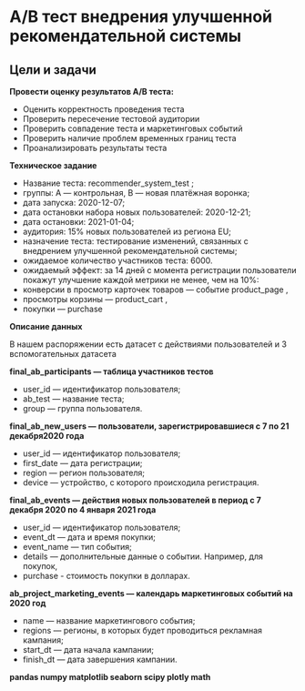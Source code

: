 # A/B тест внедрения улучшенной рекомендательной системы
## Цели и задачи

**Провести оценку результатов А/В теста:**

- Оценить корректность проведения теста
- Проверить пересечение тестовой аудитории 
- Проверить совпадение теста и маркетинговых событий
- Проверить наличие проблем временных границ теста
- Проанализировать результаты теста

**Техническое задание**
- Название теста: recommender_system_test ;
- группы: А — контрольная, B — новая платёжная воронка;
- дата запуска: 2020-12-07;
- дата остановки набора новых пользователей: 2020-12-21;
- дата остановки: 2021-01-04;
- аудитория: 15% новых пользователей из региона EU;
- назначение теста: тестирование изменений, связанных с внедрением улучшенной рекомендательной системы;
- ожидаемое количество участников теста: 6000.
- ожидаемый эффект: за 14 дней с момента регистрации пользователи покажут улучшение каждой метрики не менее, чем на 10%:
- конверсии в просмотр карточек товаров — событие product_page ,
- просмотры корзины — product_cart ,
- покупки — purchase 

**Описание данных**

В нашем распоряжении есть датасет с действиями пользователей и 3 вспомогательных датасета

**final_ab_participants — таблица участников тестов**
- user_id — идентификатор пользователя;
- ab_test — название теста;
- group — группа пользователя.

**final_ab_new_users — пользователи, зарегистрировавшиеся с 7 по 21 декабря2020 года**
- user_id — идентификатор пользователя;
- first_date — дата регистрации;
- region — регион пользователя;
- device — устройство, с которого происходила регистрация.

**final_ab_events — действия новых пользователей в период с 7 декабря 2020 по 4 января 2021 года**
- user_id — идентификатор пользователя;
- event_dt — дата и время покупки;
- event_name — тип события;
- details — дополнительные данные о событии. Например, для покупок,
- purchase - стоимость покупки в долларах.

**ab_project_marketing_events — календарь маркетинговых событий на 2020 год**
- name — название маркетингового события;
- regions — регионы, в которых будет проводиться рекламная кампания;
- start_dt — дата начала кампании;
- finish_dt — дата завершения кампании.

**pandas numpy matplotlib seaborn scipy plotly math**

